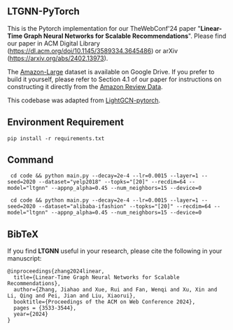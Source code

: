 ## LTGNN-PyTorch

This is the Pytorch implementation for our TheWebConf'24 paper "**Linear-Time Graph Neural Networks for Scalable Recommendations**". Please find our paper in
ACM Digital Library (https://dl.acm.org/doi/10.1145/3589334.3645486) or arXiv (https://arxiv.org/abs/2402.13973).

The [Amazon-Large](https://drive.google.com/file/d/13pYTb6FqdfaDy3WC-Ax-ruK1q9_d0Qub/view?usp=drive_link) dataset is available on Google Drive. If you prefer to build it yourself, please refer to Section 4.1 of our paper for instructions on constructing it directly from the [Amazon Review Data](https://cseweb.ucsd.edu/~jmcauley/datasets/amazon_v2/).

This codebase was adapted from [LightGCN-pytorch](https://github.com/gusye1234/LightGCN-PyTorch). 


## Environment Requirement

`pip install -r requirements.txt`

## Command

` cd code && python main.py --decay=2e-4 --lr=0.0015 --layer=1 --seed=2020 --dataset="yelp2018" --topks="[20]" --recdim=64 --model="ltgnn" --appnp_alpha=0.45 --num_neighbors=15 --device=0`

` cd code && python main.py --decay=2e-4 --lr=0.0015 --layer=1 --seed=2020 --dataset="alibaba-ifashion" --topks="[20]" --recdim=64 --model="ltgnn" --appnp_alpha=0.45 --num_neighbors=15 --device=0`


## BibTeX
If you find **LTGNN** useful in your research, please cite the following in your manuscript:


```
@inproceedings{zhang2024linear,
  title={Linear-Time Graph Neural Networks for Scalable Recommendations},
  author={Zhang, Jiahao and Xue, Rui and Fan, Wenqi and Xu, Xin and Li, Qing and Pei, Jian and Liu, Xiaorui},
  booktitle={Proceedings of the ACM on Web Conference 2024},
  pages = {3533-3544},
  year={2024}
}
```
